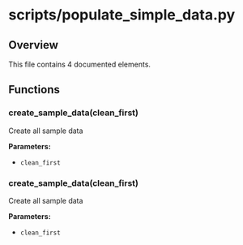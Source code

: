 # scripts/populate_simple_data.py

## Overview

This file contains 4 documented elements.

## Functions

### create_sample_data(clean_first)

Create all sample data

**Parameters:**
- `clean_first`

### create_sample_data(clean_first)

Create all sample data

**Parameters:**
- `clean_first`

